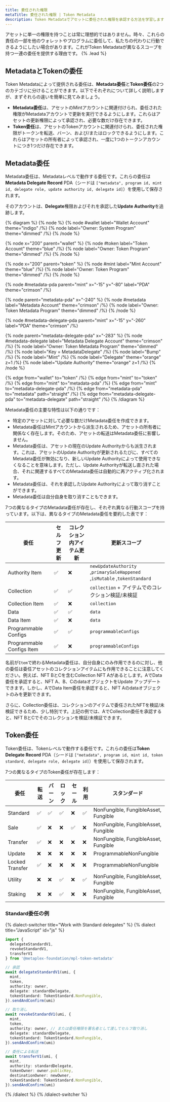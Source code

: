```yaml
---
title: 委任された権限
metaTitle: 委任された権限 | Token Metadata
description: Token Metadataでアセットに委任された権限を承認する方法を学習します
---
```


アセットに単一の権限を持つことは常に理想的ではありません。時々、これらの責任の一部を他のウォレットやプログラムに委任して、私たちの代わりに行動できるようにしたい場合があります。これがToken Metadataが異なるスコープを持つ一連の委任を提供する理由です。 {% .lead %}

## MetadataとTokenの委任

Token Metadataによって提供される委任は、**Metadata委任**と**Token委任**の2つのカテゴリに分けることができます。以下でそれぞれについて詳しく説明しますが、まずそれらの違いを簡単に見てみましょう。

- **Metadata委任**は、アセットのMintアカウントに関連付けられ、委任された権限がMetadataアカウントで更新を実行できるようにします。これらはアセットの更新権限によって承認され、必要な数だけ存在できます。
- **Token委任**は、アセットのTokenアカウントに関連付けられ、委任された権限がトークンを転送、バーン、および/またはロックできるようにします。これらはアセットの所有者によって承認され、一度に1つのトークンアカウントにつき1つだけ存在できます。

## Metadata委任

Metadata委任は、Metadataレベルで動作する委任です。これらの委任は**Metadata Delegate Record** PDA（シードは `["metadata", program id, mint id, delegate role, update authority id, delegate id]`）を使用して保存されます。

そのアカウントは、**Delegate**権限およびそれを承認した**Update Authority**を追跡します。

{% diagram %}
{% node %}
{% node #wallet label="Wallet Account" theme="indigo" /%}
{% node label="Owner: System Program" theme="dimmed" /%}
{% /node %}

{% node x="200" parent="wallet" %}
{% node #token label="Token Account" theme="blue" /%}
{% node label="Owner: Token Program" theme="dimmed" /%}
{% /node %}

{% node x="200" parent="token" %}
{% node #mint label="Mint Account" theme="blue" /%}
{% node label="Owner: Token Program" theme="dimmed" /%}
{% /node %}

{% node #metadata-pda parent="mint" x="-15" y="-80" label="PDA" theme="crimson" /%}

{% node parent="metadata-pda" x="-240" %}
{% node #metadata label="Metadata Account" theme="crimson" /%}
{% node label="Owner: Token Metadata Program" theme="dimmed" /%}
{% /node %}

{% node #metadata-delegate-pda parent="mint" x="-15" y="-260" label="PDA" theme="crimson" /%}

{% node parent="metadata-delegate-pda" x="-283" %}
{% node #metadata-delegate label="Metadata Delegate Account" theme="crimson" /%}
{% node label="Owner: Token Metadata Program" theme="dimmed" /%}
{% node label="Key = MetadataDelegate" /%}
{% node label="Bump" /%}
{% node label="Mint" /%}
{% node label="Delegate" theme="orange" z=1 /%}
{% node label="Update Authority" theme="orange" z=1 /%}
{% /node %}

{% edge from="wallet" to="token" /%}
{% edge from="mint" to="token" /%}
{% edge from="mint" to="metadata-pda" /%}
{% edge from="mint" to="metadata-delegate-pda" /%}
{% edge from="metadata-pda" to="metadata" path="straight" /%}
{% edge from="metadata-delegate-pda" to="metadata-delegate" path="straight" /%}
{% /diagram %}

Metadata委任の主要な特性は以下の通りです：

- 特定のアセットに対して必要な数だけMetadata委任を作成できます。
- Metadata委任はMintアカウントから派生されるため、アセットの所有者に関係なく存在します。そのため、アセットの転送はMetadata委任に影響しません。
- Metadata委任は、アセットの現在のUpdate Authorityからも派生されます。これは、アセットのUpdate Authorityが更新されるたびに、すべてのMetadata委任が無効になり、新しいUpdate Authorityによって使用できなくなることを意味します。ただし、Update Authorityが転送し直された場合、それに関連するすべてのMetadata委任は自動的に再アクティブ化されます。
- Metadata委任は、それを承認したUpdate Authorityによって取り消すことができます。
- Metadata委任は自分自身を取り消すこともできます。

7つの異なるタイプのMetadata委任が存在し、それぞれ異なる行動スコープを持っています。以下は、異なるタイプのMetadata委任を要約した表です：

| 委任                      | セルフ更新 | コレクション内アイテム更新 | 更新スコープ                                                              |
| ------------------------- | ---------- | -------------------------- | ------------------------------------------------------------------------- |
| Authority Item            | ✅         | ❌                         | `newUpdateAuthority` ,`primarySaleHappened` ,`isMutable` ,`tokenStandard` |
| Collection                | ✅         | ✅                         | `collection` + アイテムでのコレクション検証/未検証                        |
| Collection Item           | ✅         | ❌                         | `collection`                                                              |
| Data                      | ✅         | ✅                         | `data`                                                                    |
| Data Item                 | ✅         | ❌                         | `data`                                                                    |
| Programmable Configs      | ✅         | ✅                         | `programmableConfigs`                                                     |
| Programmable Configs Item | ✅         | ❌                         | `programmableConfigs`                                                     |

名前が`Item`で終わるMetadata委任は、自分自身にのみ作用できるのに対し、他の委任は委任アセットのコレクションアイテムにも作用できることに注意してください。例えば、NFT BとCを含むCollection NFT Aがあるとします。AでData委任を承認すると、NFT A、B、CのdataオブジェクトをUpdate アップデートできます。しかし、AでData Item委任を承認すると、NFT Aのdataオブジェクトのみを更新できます。

さらに、Collection委任は、コレクションのアイテムで委任されたNFTを検証/未検証できるため、少し特別です。上記の例では、AでCollection委任を承認すると、NFT BとCでそのコレクションを検証/未検証できます。

## Token委任

Token委任は、Tokenレベルで動作する委任です。これらの委任は**Token Delegate Record** PDA（シードは `["metadata", program id, mint id, token standard, delegate role, delegate id]`）を使用して保存されます。

7つの異なるタイプのToken委任が存在します：

| 委任              | 転送 | バーン | ロック | セール | 利用 | スタンダード                            |
| ----------------- | ---- | ------ | ------ | ------ | ------ | --------------------------------------- |
| Standard          | ✅   | ✅     | ✅     | ❌     | ✅     | NonFungible, FungibleAsset, Fungible    |
| Sale              | ✅   | ❌     | ❌     | ✅     | ❌     | NonFungible, FungibleAsset, Fungible    |
| Transfer          | ✅   | ❌     | ❌     | ❌     | ❌     | NonFungible, FungibleAsset, Fungible    |
| Update            | ❌   | ❌     | ❌     | ❌     | ❌     | ProgrammableNonFungible                 |
| Locked Transfer   | ✅   | ❌     | ❌     | ❌     | ❌     | ProgrammableNonFungible                 |
| Utility           | ❌   | ❌     | ✅     | ❌     | ✅     | NonFungible, FungibleAsset, Fungible    |
| Staking           | ❌   | ❌     | ✅     | ❌     | ❌     | NonFungible, FungibleAsset, Fungible    |

### Standard委任の例

{% dialect-switcher title="Work with Standard delegates" %}
{% dialect title="JavaScript" id="js" %}

```ts
import { 
  delegateStandardV1, 
  revokeStandardV1,
  transferV1 
} from '@metaplex-foundation/mpl-token-metadata'

// 承認
await delegateStandardV1(umi, {
  mint,
  token,
  authority: owner,
  delegate: standardDelegate,
  tokenStandard: TokenStandard.NonFungible,
}).sendAndConfirm(umi)

// 取り消し
await revokeStandardV1(umi, {
  mint,
  token,
  authority: owner, // または委任権限を署名者として渡してセルフ取り消し
  delegate: standardDelegate,
  tokenStandard: TokenStandard.NonFungible,
}).sendAndConfirm(umi)

// 委任による転送
await transferV1(umi, {
  mint,
  authority: standardDelegate,
  tokenOwner: owner.publicKey,
  destinationOwner: newOwner,
  tokenStandard: TokenStandard.NonFungible,
}).sendAndConfirm(umi)
```

{% /dialect %}
{% /dialect-switcher %}